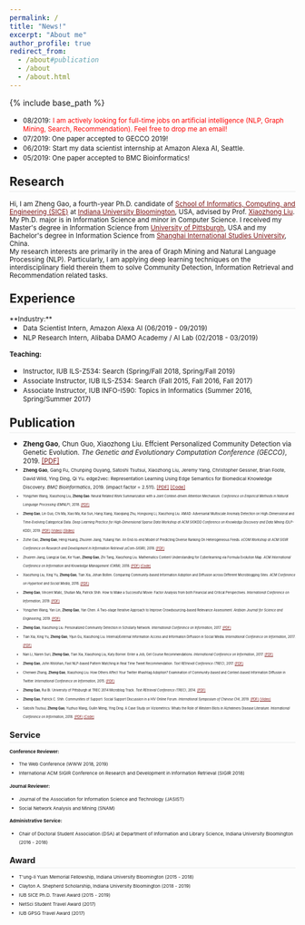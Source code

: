 ```yaml
---
permalink: /
title: "News!"
excerpt: "About me"
author_profile: true
redirect_from: 
  - /about#publication
  - /about
  - /about.html
---
```

<style>
.page__content p {
    margin: 0 0 0em;
}
p{
    /*margin: 0;*/
    /*padding: -30;*/
    /*line-height: 15px;*/
}
a{
	color:#7c1313;
}
ul{
    /*margin: 0;*/
    /*padding: -30;*/
    line-height: 15px;
    margin-block-start: 0em;
    margin-block-end: 0em;
}
ul li, ol li {
    margin-bottom: 0.em;
}
h1, h2, h3, h4, h5, h6 {
	padding-bottom: 0.2em;
	margin: 1em 0 0.5em;
	border-bottom: 2px solid #f2f3f3;
}
</style>
{% include base_path %} 
* <small> 08/2019:</small> <small style="color:red">I am actively looking for full-time jobs on artificial intelligence (NLP, Graph Mining, Search, Recommendation). Feel free to drop me an email!</small>  
* <small> 07/2019: One paper accepted to GECCO 2019!</small>  
* <small> 06/2019: Start my data scientist internship at Amazon Alexa AI, Seattle.</small>  
* <small> 05/2019: One paper accepted to BMC Bioinformatics!</small> 
<h2 id="research"> Research</h2>  

<small> Hi, I am Zheng Gao, a fourth-year Ph.D. candidate of [School of Informatics, Computing, and Engineering (SICE)](https://sice.indiana.edu/) at [Indiana University Bloomington](https://www.indiana.edu/), USA, advised by Prof. [Xiaozhong Liu](http://xiaozhong.website2.me). My Ph.D. major is in Information Science and minor in Computer Science. I received my Master's degree in Information Science from [University of Pittsburgh](https://www.pitt.edu/), USA and my Bachelor's degree in Information Science from [Shanghai International Studies University](http://en.shisu.edu.cn/), China.</small>  
<small>My research interests are primarily in the area of Graph Mining and Natural Language Processing (NLP). Particularly, I am applying deep learning techniques on the interdisciplinary field therein them to solve Community Detection, Information Retrieval and Recommendation related tasks.</small>

<h2 id="experience">Experience</h2> 
<small>**Industry:**</small> 

* <small>Data Scientist Intern, Amazon Alexa AI (06/2019 - 09/2019)</small>  
* <small>NLP Research Intern, Alibaba DAMO Academy / AI Lab (02/2018 - 03/2019)</small>

<small>**Teaching:**</small> 
* <small>Instructor, IUB ILS-Z534: Search (Spring/Fall 2018, Spring/Fall 2019)</small>
* <small>Associate Instructor, IUB ILS-Z534: Search (Fall 2015, Fall 2016, Fall 2017)</small>
* <small>Associate Instructor, IUB INFO-I590: Topics in Informatics (Summer 2016, Spring/Summer 2017)</small>

<h2 id="publication">Publication</h2> 

* <small>**Zheng Gao**, Chun Guo, Xiaozhong Liu. Effcient Personalized Community Detection via Genetic Evolution. *The Genetic and Evolutionary Computation Conference (GECCO)*, 2019. [[PDF]](https://dl.acm.org/citation.cfm?id=3321711) <small>
* <small>**Zheng Gao**, Gang Fu, Chunping Ouyang, Satoshi Tsutsui, Xiaozhong Liu, Jeremy Yang, Christopher Gessner, Brian Foote, David Wild, Ying Ding, Qi Yu. edge2vec: Representation Learning Using Edge Semantics for Biomedical Knowledge Discovery. *BMC Bioinformatics*, 2019. (impact factor = 2.511). [[PDF]](https://link.springer.com/article/10.1186/s12859-019-2914-2) [[Code]](https://github.com/RoyZhengGao/edge2vec)<small>
* <small>Yongzhen Wang, Xiaozhong Liu, **Zheng Gao**. Neural Related Work Summarization with a Joint
Context-driven Attention Mechanism. *Conference on Empirical Methods in Natural Language Processing (EMNLP)*, 2018. [[PDF]](https://www.aclweb.org/anthology/papers/D/D18/D18-1204/)</small>
* <small>**Zheng Gao**, Lin Guo, Chi Ma, Xiao Ma, Kai Sun, Hang Xiang, Xiaoqiang Zhu, Hongsong Li,
Xiaozhong Liu. AMAD: Adversarial Multiscale Anomaly Detection on High-Dimensional and Time-Evolving Categorical Data. *Deep Learning Practice for High-Dimensional Sparse Data Workshop at ACM SIGKDD Conference on Knowledge Discovery and Data Mining (DLP-KDD)*, 2019. [[PDF]](https://arxiv.org/pdf/1907.06582.pdf) [[Video]](https://www.youtube.com/watch?v=G_evEf3DG8k&t=357s) [[Slides]](https://drive.google.com/file/d/1m8setAj2JXo4WuInI_NP7TsvLRs_ocjt/view?usp=sharing)</small>
* <small>Zizhe Gao, **Zheng Gao**, Heng Huang, Zhuoren Jiang, Yuliang Yan. An End-to-end Model of Predicting Diverse Ranking On Heterogeneous Feeds. *eCOM Workshop at ACM SIGIR Conference on Research and Development in Information Retrieval (eCom-SIGIR)*, 2018. [[PDF]](http://ceur-ws.org/Vol-2319/paper13.pdf)</small>
* <small>Zhuoren Jiang, Liangcai Gao, Ke Yuan, **Zheng Gao**, Zhi Tang, Xiaozhong Liu. Mathematics Content Understanding for Cyberlearning via Formula Evolution Map. *ACM International Conference on
Information and Knowledge Management (CIKM)*, 2018. [[PDF]](https://dl.acm.org/citation.cfm?id=3271694) [[Code]](https://github.com/GraphEmbedding/FEM)</small>
* <small>Xiaozhong Liu, Xing Yu, **Zheng Gao**, Tian Xia, Johan Bollen. Comparing Community-based Information Adoption and Diffusion across Different Microblogging Sites. *ACM Conference on Hypertext and Social Media*, 2016. [[PDF]](https://dl.acm.org/citation.cfm?id=2914665)</small>
* <small>**Zheng Gao**, Vincent Malic, Shutian Ma, Patrick Shih. How to Make a Successful Movie: Factor Analysis from both Financial and Critical Perspectives. *International Conference on Information*, 2019. [[PDF]](https://link.springer.com/chapter/10.1007/978-3-030-15742-5_63)</small>
* <small>Yongzhen Wang, Yan Lin, **Zheng Gao**, Yan Chen. A Two-stage Iterative Approach to Improve Crowdsourcing-based Relevance Assessment. *Arabian Journal for Science and Engineering*, 2019. [[PDF]](https://link.springer.com/article/10.1007/s13369-018-3456-z)</small>
* <small>**Zheng Gao**, Xiaozhong Liu. Personalized Community Detection in Scholarly Network. *International Conference on Information*, 2017. [[PDF]](https://www.ideals.illinois.edu/bitstream/handle/2142/98863/2pt10_Gao-Personalized.pdf?sequence=1)</small>
* <small>Tian Xia, Xing Yu, **Zheng Gao**, Yijun Gu, Xiaozhong Liu. Internal/External Information Access
and Information Diffusion in Social Media. *International Conference on Information*, 2017. [[PDF]](https://www.ideals.illinois.edu/bitstream/handle/2142/98867/2pt14_Xia-Thesis.pdf?sequence=1)</small>
* <small>Nan Li, Naren Suri, **Zheng Gao**, Tian Xia, Xiaozhong Liu, Katy Borner. Enter a Job, Get Course
Recommendations. *International Conference on Information*, 2017. [[PDF]](https://www.ideals.illinois.edu/bitstream/handle/2142/98865/2pt12_Li-Job.pdf?sequence=1)</small>
* <small>**Zheng Gao**, John Wolohan, Fast NLP-based Pattern Matching in Real Time Tweet Recommendation. *Text REtrieval Conference (TREC)*, 2017. [[PDF]](https://trec.nist.gov/pubs/trec26/papers/SOIC-RT.pdf)</small>
* <small>Chenwei Zhang, **Zheng Gao**, Xiaozhong Liu. How Others Affect Your Twitter #hashtag Adoption?
Examination of Community-based and Context-based Information Diffusion in Twitter. *International Conference on Information*, 2015. [[PDF]](https://www.ideals.illinois.edu/bitstream/handle/2142/89425/Zhang538.pdf?sequence=1&isAllowed=y)</small>
* <small>**Zheng Gao**, Rui Bi. University of Pittsburgh at TREC 2014 Microblog Track. *Text REtrieval
Conference (TREC)*, 2014. [[PDF]](https://apps.dtic.mil/dtic/tr/fulltext/u2/a618725.pdf)</small>
* <small>**Zheng Gao**, Patrick C. Shih. Communities of Support: Social Support Discussion in a HIV Online Forum. *International Symposium of Chinese CHI*, 2019. [[PDF]](https://www.researchgate.net/publication/332030838_Communities_of_Support_Social_Support_Exchange_in_a_HIV_Online_Forum) [[Video]](https://www.youtube.com/watch?v=KEOnlWJI4sc&t=896s)</small>
* <small>Satoshi Tsutsui, **Zheng Gao**, Yuzhuo Wang, Guilin Meng, Ying Ding. A Case Study on Viziometrics: Whats the Role of Western Blots in Alzheimers Disease Literature. *International Conference on Information*, 2018. [[PDF]](https://www.ideals.illinois.edu/bitstream/handle/2142/100249/Tsutsui-Satoshi_20180417_V01.pdf?sequence=1&isAllowed=y) [[Code]](https://github.com/apple2373/western_recognize)</small>


<h2 id="service">Service</h2>  

<small>**Conference Reviewer:**</small>   
* <small>The Web Conference (WWW 2018, 2019)</small>  
* <small>International ACM SIGIR Conference on Research and Development in Information Retrieval (SIGIR 2018)</small>  

<small>**Journal Reviewer:**</small>  
* <small>Journal of the Association for Information Science and Technology (JASIST)</small>
* <small>Social Network Analysis and Mining (SNAM)</small> 

<small>**Administrative Service:**</small>    
* <small>Chair of Doctoral Student Association (DSA) at Department of Information and Library Science, Indiana University Bloomington (2016 - 2018) </small>
<h2 id="award"> Award</h2> 

* <small>T'ung-li Yuan Memorial Fellowship, Indiana University Bloomington (2015 - 2018)</small>
* <small>Clayton A. Shepherd Scholarship, Indiana University Bloomington (2018 - 2019) </small>
* <small>IUB SICE Ph.D. Travel Award (2015 - 2019)</small>
* <small>NetSci Student Travel Award (2017) </small>
* <small>IUB GPSG Travel Award (2017) </small>



















































